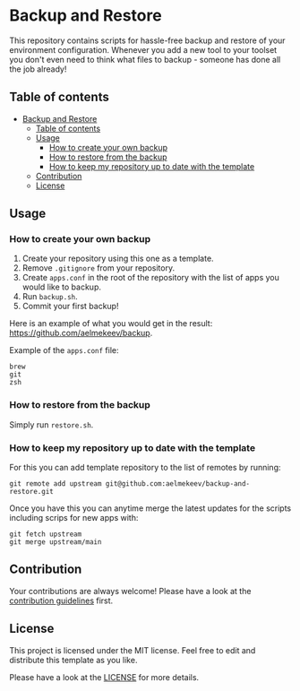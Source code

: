 # Backup and Restore

This repository contains scripts for hassle-free backup and restore of your environment configuration. Whenever you add a new tool to your toolset you don't even need to think what files to backup - someone has done all the job already!

## Table of contents

- [Backup and Restore](#backup-and-restore)
  - [Table of contents](#table-of-contents)
  - [Usage](#usage)
    - [How to create your own backup](#how-to-create-your-own-backup)
    - [How to restore from the backup](#how-to-restore-from-the-backup)
    - [How to keep my repository up to date with the template](#how-to-keep-my-repository-up-to-date-with-the-template)
  - [Contribution](#contribution)
  - [License](#license)

## Usage

### How to create your own backup

1. Create your repository using this one as a template.
2. Remove `.gitignore` from your repository.
3. Create `apps.conf` in the root of the repository with the list of apps you would like to backup.
4. Run `backup.sh`.
5. Commit your first backup!

Here is an example of what you would get in the result: https://github.com/aelmekeev/backup.

Example of the `apps.conf` file:

```
brew
git
zsh

```

### How to restore from the backup

Simply run `restore.sh`.

### How to keep my repository up to date with the template

For this you can add template repository to the list of remotes by running:

``` 
git remote add upstream git@github.com:aelmekeev/backup-and-restore.git
```

Once you have this you can anytime merge the latest updates for the scripts including scrips for new apps with:

```
git fetch upstream
git merge upstream/main
```

## Contribution

Your contributions are always welcome! Please have a look at the [contribution guidelines](CONTRIBUTING.md) first.

## License

This project is licensed under the MIT license. Feel free to edit and distribute this template as you like.

Please have a look at the [LICENSE](LICENSE) for more details.